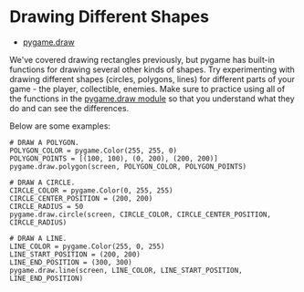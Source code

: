 # Drawing Different Shapes

- [pygame.draw](https://www.pygame.org/docs/ref/draw.html)

We've covered drawing rectangles previously, but pygame has built-in functions for
drawing several other kinds of shapes.  Try experimenting with drawing different
shapes (circles, polygons, lines) for different parts of your game - the player,
collectible, enemies.  Make sure to practice using all of the functions in the
[pygame.draw module](https://www.pygame.org/docs/ref/draw.html) so that you
understand what they do and can see the differences.

Below are some examples:
```
# DRAW A POLYGON.
POLYGON_COLOR = pygame.Color(255, 255, 0)
POLYGON_POINTS = [(100, 100), (0, 200), (200, 200)]
pygame.draw.polygon(screen, POLYGON_COLOR, POLYGON_POINTS)

# DRAW A CIRCLE.
CIRCLE_COLOR = pygame.Color(0, 255, 255)
CIRCLE_CENTER_POSITION = (200, 200)
CIRCLE_RADIUS = 50
pygame.draw.circle(screen, CIRCLE_COLOR, CIRCLE_CENTER_POSITION, CIRCLE_RADIUS)

# DRAW A LINE.
LINE_COLOR = pygame.Color(255, 0, 255)
LINE_START_POSITION = (200, 200)
LINE_END_POSITION = (300, 300)
pygame.draw.line(screen, LINE_COLOR, LINE_START_POSITION, LINE_END_POSITION)
```
